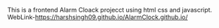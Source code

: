 This is a frontend Alarm Cloack projecct using html css and javascript.
WebLink-https://harshsingh09.github.io/AlarmClock.github.io/
